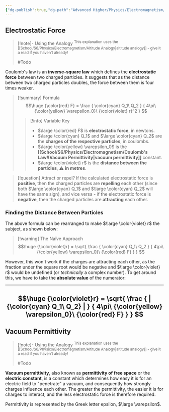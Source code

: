 ```yaml
---
{"dg-publish":true,"dg-path":"Advanced Higher/Physics/Electromagnetism/Coulomb's Law.md","dg-permalink":"physics/coulombs-law","permalink":"/physics/coulombs-law/","created":"","updated":""}
---
```


## Electrostatic Force

> [!note]- Using the Analogy
> <sup>This explanation uses the [[School/S6/Physics/Electromagnetism/Altitude Analogy\|altitude analogy]] - give it a read if you haven't already!</sup>
> 
> #Todo 

Coulomb's law is an **inverse-square law** which defines the **electrostatic force** between two charged particles. It suggests that as the distance between two charged particles doubles, the force between them is four times weaker.

> [!summary] Formula
> $$\huge
> {\color{red} F} = \frac {
> 	\color{cyan} Q_1\ Q_2
> } {
> 	4\pi\ {\color{yellow} \varepsilon_0}\ {\color{violet} r}^2
> }
> $$
> 
> > [!info] Variable Key
> > - $\large \color{red} F$ is **electrostatic force**, in newtons.
> > - $\large \color{cyan} Q_1$ and $\large \color{cyan} Q_2$ are the **charges of the respective particles**, in coulombs.
> > - $\large \color{yellow} \varepsilon_0$ is the **[[School/S6/Physics/Electromagnetism/Coulomb's Law#Vacuum Permittivity\|vacuum permittivity]]** constant.
> > - $\large \color{violet} r$ is the **distance between the particles**, ⚠️ **in metres**.

> [!question] Attract or repel?
> If the calculated electrostatic force is **positive**, then the charged particles are **repelling** each other (since both $\large \color{cyan} Q_1$ and $\large \color{cyan} Q_2$ will have the same sign), and vice versa - if the electrostatic force is **negative**, then the charged particles are **attracting** each other.

### Finding the Distance Between Particles
The above formula can be rearranged to make $\large \color{violet} r$ the subject, as shown below:

> [!warning] The Naïve Approach
> $$\huge
> {\color{violet}r} = \sqrt{ \frac {
> 	\color{cyan} Q_1\ Q_2
> } {
> 	4\pi\ {\color{yellow} \varepsilon_0}\ {\color{red} F}
> } }
> $$

However, this won't work if the charges are attracting each other, as the fraction under the square root would be negative and $\large \color{violet} r$ would be undefined (or *technically* a complex number). To get around this, we have to take the **absolute value** of the numerator:

---
$$\huge
{\color{violet}r} = \sqrt{ \frac {
	| {\color{cyan} Q_1\ Q_2} |
} {
	4\pi\ {\color{yellow} \varepsilon_0}\ {\color{red} F}
} }
$$
---
## Vacuum Permittivity

> [!note]- Using the Analogy
> <sup>This explanation uses the [[School/S6/Physics/Electromagnetism/Altitude Analogy\|altitude analogy]] - give it a read if you haven't already!</sup>
> 
> #Todo 

**Vacuum permittivity**, also known as **permittivity of free space** or the **electric constant**, is a constant which determines how easy it is for an electric field to "penetrate" a vacuum, and consequently how strongly charges influence each other. The greater the permittivity, the easier it is for charges to interact, and the less electrostatic force is therefore required.

Permittivity is represented by the Greek letter epsilon, $\large \varepsilon$.
